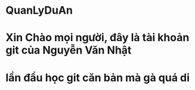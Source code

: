 # QuanLyDuAn
# Xin Chào mọi người, đây là tài khoản git của Nguyễn Văn Nhật
# lần đầu học git căn bản mà gà quá di
